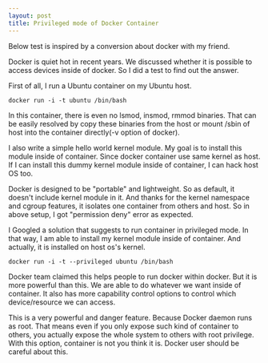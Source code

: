 ```yaml
---
layout: post
title: Privileged mode of Docker Container
---
```


Below test is inspired by a conversion about docker with my friend. 

Docker is quiet hot in recent years. We discussed whether it is possible to access devices inside of docker. So I did a test to find out the answer. 

First of all, I run a Ubuntu container on my Ubuntu host. 

```
docker run -i -t ubuntu /bin/bash
```

In this container, there is even no lsmod, insmod, rmmod binaries. That can be easily resolved by copy these binaries from the host or mount /sbin of host into the container directly(-v option of docker).  

I also write a simple hello world kernel module. My goal is to install this module inside of container. Since docker container use same kernel as host. If I can install this dummy kernel module inside of container, I can hack host OS too. 

Docker is designed to be "portable" and lightweight. So as default, it doesn't include kernel module in it. And thanks for the kernel namespace and cgroup features, it isolates one container from others and host. So in above setup, I got "permission deny" error as expected.

I Googled a solution that suggests to run container in privileged mode.  In that way, I am able to install my kernel module inside of container. And actually, it is installed on host os's kernel. 

```
docker run -i -t --privileged ubuntu /bin/bash
```

Docker team claimed this helps people to run docker within docker. But it is more powerful than this. We are able to do whatever we want inside of container. It also has more capability control options to control which  device/resource we can access. 

This is a very powerful and danger feature. Because Docker daemon runs as root. That means even if you only expose such kind of container to others, you actually expose the whole system to others with root privilege. With this option, container is not you think it is. Docker user should be careful about this. 